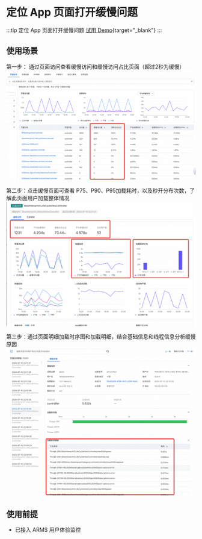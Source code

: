 # 定位 App 页面打开缓慢问题

:::tip 定位 App 页面打开缓慢问题
[试用 Demo](/doc/playground/armsdemo.html?dest=https%3A%2F%2Farms4service.console.aliyun.com%2F%23%2Frum%2Fapp%2Fcn-hangzhou%2Fckv8e2vzfj%40319a9c9b047183c%3Ftab%3DpageView-mobile%26appType%3Dios%26from%3Dnow-3h%26to%3Dnow%26refresh%3Doff){target="_blank"}
:::

## 使用场景
第一步： 通过页面访问查看缓慢访问和缓慢访问占比页面（超过2秒为缓慢）
![](./images/locateAppPagePerformance-1.png)

第二步：点击缓慢页面可查看 P75、P90、P95加载耗时，以及秒开分布次数，了解此页面用户加载整体情况
![](./images/locateAppPagePerformance-2.png)

第三步：通过页面明细加载时序图和加载明细，结合基础信息和线程信息分析缓慢原因
![](./images/locateAppPagePerformance-3.png)

## 使用前提

- 已接入 ARMS 用户体验监控
